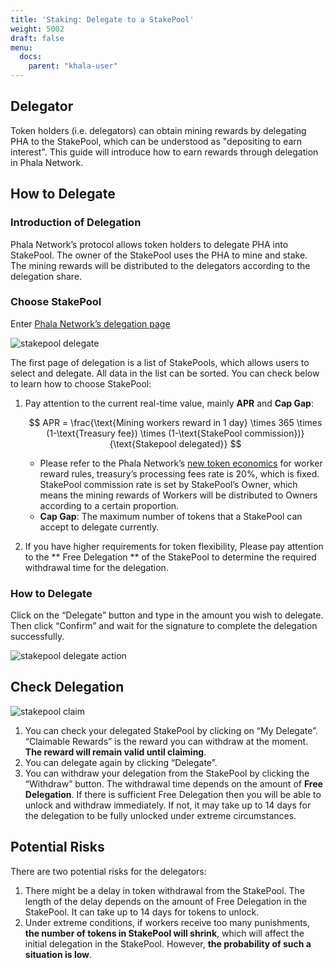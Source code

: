 ```yaml
---
title: 'Staking: Delegate to a StakePool'
weight: 5002
draft: false
menu:
  docs:
    parent: "khala-user"
---
```


## Delegator

Token holders (i.e. delegators) can obtain mining rewards by delegating PHA to the StakePool, which can be understood as "depositing to earn interest". This guide will introduce how to earn rewards through delegation in Phala Network.

## How to Delegate

### Introduction of Delegation

Phala Network’s protocol allows token holders to delegate PHA into StakePool. The owner of the StakePool uses the PHA to mine and stake. The mining rewards will be distributed to the delegators according to the delegation share.

### Choose StakePool

Enter [Phala Network’s delegation page]( https://app.phala.network/delegate/ )

![stakepool delegate](/images/docs/khala-user/stakepool-delegate.jpg)

The first page of delegation is a list of StakePools, which allows users to select and delegate. All data in the list can be sorted. You can check below to learn how to choose StakePool:

1. Pay attention to the current real-time value, mainly **APR** and **Cap Gap**:

    $$
    APR = \frac{\text{Mining workers reward in 1 day} \times 365 \times (1-\text{Treasury fee}) \times (1-\text{StakePool commission})}{\text{Stakepool delegated}}
    $$

    - Please refer to the Phala Network’s [new token economics](https://medium.com/phala-network/reading-phala-network-economic-paper-preview-5f33b7019861) for worker reward rules, treasury’s processing fees rate is 20%, which is fixed. StakePool commission rate is set by StakePool’s Owner, which means the mining rewards of Workers will be distributed to Owners according to a certain proportion.
    - **Cap Gap**: The maximum number of tokens that a StakePool can accept to delegate currently.

2. If you have higher requirements for token flexibility, Please pay attention to the ** Free Delegation ** of the StakePool to determine the required withdrawal time for the delegation.

### How to Delegate

Click on the “Delegate” button and type in the amount you wish to delegate. Then click “Confirm” and wait for the signature to complete the delegation successfully.

![stakepool delegate action](/images/docs/khala-user/stakepool-delegate-action.jpg)

## Check Delegation

![stakepool claim](/images/docs/khala-user/stakepool-claim.jpg)

1. You can check your delegated StakePool by clicking on “My Delegate”. “Claimable Rewards” is the reward you can withdraw at the moment. **The reward will remain valid until claiming**.
2. You can delegate again by clicking “Delegate”.
3. You can withdraw your delegation from the StakePool by clicking the “Withdraw” button. The withdrawal time depends on the amount of **Free Delegation**. If there is sufficient Free Delegation then you will be able to unlock and withdraw immediately. If not, it may take up to 14 days for the delegation to be fully unlocked under extreme circumstances.

## Potential Risks

There are two potential risks for the delegators:

1. There might be a delay in token withdrawal from the StakePool. The length of the delay depends on the amount of Free Delegation in the StakePool. It can take up to 14 days for tokens to unlock.
2. Under extreme conditions, if workers receive too many punishments, **the number of tokens in StakePool will shrink**, which will affect the initial delegation in the StakePool. However, **the probability of such a situation is low**.

<script>
  MathJax = {
    tex: {
      inlineMath: [['$', '$'], ['\\(', '\\)']],
      displayMath: [['$$','$$'], ['\\[', '\\]']],
      processEscapes: true,
      processEnvironments: true
    },
    options: {
      skipHtmlTags: ['script', 'noscript', 'style', 'textarea', 'pre']
    }
  };
  window.addEventListener('load', (event) => {
      document.querySelectorAll("mjx-container").forEach(function(x){
        x.parentElement.classList += ' has-jax'})
    });
</script>
<script type="text/javascript" id="MathJax-script" async
  src="https://cdn.jsdelivr.net/npm/mathjax@3/es5/tex-mml-chtml.js"></script>
